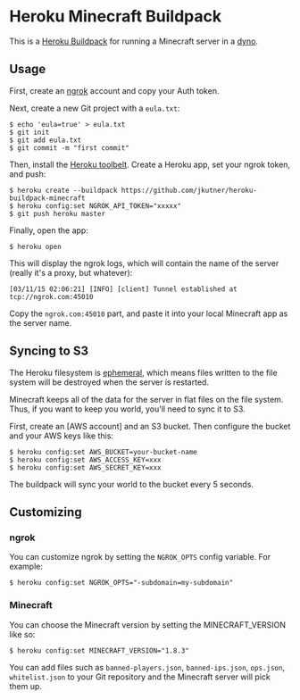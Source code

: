 # Heroku Minecraft Buildpack

This is a [Heroku Buildpack](https://devcenter.heroku.com/articles/buildpacks)
for running a Minecraft server in a [dyno](https://devcenter.heroku.com/articles/dynos).

## Usage

First, create an [ngrok](https://ngrok.com/) account and copy your Auth token.

Next, create a new Git project with a `eula.txt`:

```sh-session
$ echo 'eula=true' > eula.txt
$ git init
$ git add eula.txt
$ git commit -m "first commit"
```

Then, install the [Heroku toolbelt](https://toolbelt.heroku.com/).
Create a Heroku app, set your ngrok token, and push:

```sh-session
$ heroku create --buildpack https://github.com/jkutner/heroku-buildpack-minecraft
$ heroku config:set NGROK_API_TOKEN="xxxxx"
$ git push heroku master
```

Finally, open the app:

```sh-session
$ heroku open
```

This will display the ngrok logs, which will contain the name of the server
(really it's a proxy, but whatever):

```
[03/11/15 02:06:21] [INFO] [client] Tunnel established at tcp://ngrok.com:45010
```

Copy the `ngrok.com:45010` part, and paste it into your local Minecraft app
as the server name.

## Syncing to S3

The Heroku filesystem is [ephemeral](https://devcenter.heroku.com/articles/dynos#ephemeral-filesystem),
which means files written to the file system will be destroyed when the server is restarted.

Minecraft keeps all of the data for the server in flat files on the file system.
Thus, if you want to keep you world, you'll need to sync it to S3.

First, create an [AWS account] and an S3 bucket. Then configure the bucket
and your AWS keys like this:

```
$ heroku config:set AWS_BUCKET=your-bucket-name
$ heroku config:set AWS_ACCESS_KEY=xxx
$ heroku config:set AWS_SECRET_KEY=xxx
```

The buildpack will sync your world to the bucket every 5 seconds.

## Customizing

### ngrok

You can customize ngrok by setting the `NGROK_OPTS` config variable. For example:

```
$ heroku config:set NGROK_OPTS="-subdomain=my-subdomain"
```

### Minecraft

You can choose the Minecraft version by setting the MINECRAFT_VERSION like so:

```
$ heroku config:set MINECRAFT_VERSION="1.8.3"
```

You can add files such as `banned-players.json`, `banned-ips.json`, `ops.json`,
`whitelist.json` to your Git repository and the Minecraft server will pick them up.
